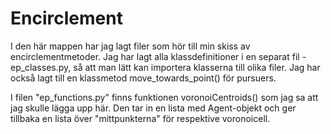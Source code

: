 # Encirclement
I den här mappen har jag lagt filer som hör till min skiss av encirclementmetoder. Jag har lagt alla klassdefinitioner i en separat fil - ep_classes.py, så att man lätt kan importera klasserna till olika filer. Jag har också lagt till en klassmetod move_towards_point() för pursuers.

I filen "ep_functions.py" finns funktionen voronoiCentroids() som jag sa att jag skulle lägga upp här. Den tar in en lista med Agent-objekt och ger tillbaka en lista över "mittpunkterna" för respektive voronoicell.